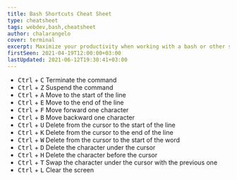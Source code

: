 ```yaml
---
title: Bash Shortcuts Cheat Sheet
type: cheatsheet
tags: webdev,bash,cheatsheet
author: chalarangelo
cover: terminal
excerpt: Maximize your productivity when working with a bash or other shell terminal by using these keyboard shortcuts.
firstSeen: 2021-04-19T12:00:00+03:00
lastUpdated: 2021-06-12T19:30:41+03:00
---
```


- <kbd>Ctrl</kbd> + <kbd>C</kbd> Terminate the command
- <kbd>Ctrl</kbd> + <kbd>Z</kbd> Suspend the command
- <kbd>Ctrl</kbd> + <kbd>A</kbd> Move to the start of the line
- <kbd>Ctrl</kbd> + <kbd>E</kbd> Move to the end of the line
- <kbd>Ctrl</kbd> + <kbd>F</kbd> Move forward one character
- <kbd>Ctrl</kbd> + <kbd>B</kbd> Move backward one character
- <kbd>Ctrl</kbd> + <kbd>U</kbd> Delete from the cursor to the start of the line
- <kbd>Ctrl</kbd> + <kbd>K</kbd> Delete from the cursor to the end of the line
- <kbd>Ctrl</kbd> + <kbd>W</kbd> Delete from the cursor to the start of the word
- <kbd>Ctrl</kbd> + <kbd>D</kbd> Delete the character under the cursor
- <kbd>Ctrl</kbd> + <kbd>H</kbd> Delete the character before the cursor
- <kbd>Ctrl</kbd> + <kbd>T</kbd> Swap the character under the cursor with the previous one
- <kbd>Ctrl</kbd> + <kbd>L</kbd> Clear the screen

